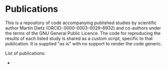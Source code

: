 # Publications
This is a repository of code accompanying published studies by scientific author Martin Dietz (ORCID: 0000-0003-0029-6932) and co-authors under the terms of the GNU General Public Licence. The code for reproducing the results of each listed study is shared as a custom script, specific to that publication. It is supplied "as is" with no support to render the code generic.

List of publications:

+ 
